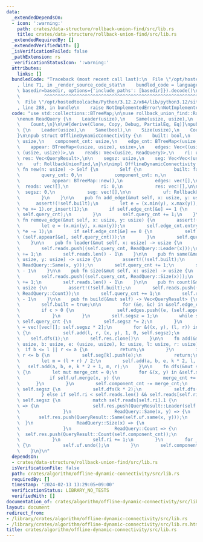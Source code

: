```yaml
---
data:
  _extendedDependsOn:
  - icon: ':warning:'
    path: crates/data-structure/rollback-union-find/src/lib.rs
    title: crates/data-structure/rollback-union-find/src/lib.rs
  _extendedRequiredBy: []
  _extendedVerifiedWith: []
  _isVerificationFailed: false
  _pathExtension: rs
  _verificationStatusIcon: ':warning:'
  attributes:
    links: []
  bundledCode: "Traceback (most recent call last):\n  File \"/opt/hostedtoolcache/Python/3.12.2/x64/lib/python3.12/site-packages/onlinejudge_verify/documentation/build.py\"\
    , line 71, in _render_source_code_stat\n    bundled_code = language.bundle(stat.path,\
    \ basedir=basedir, options={'include_paths': [basedir]}).decode()\n          \
    \         ^^^^^^^^^^^^^^^^^^^^^^^^^^^^^^^^^^^^^^^^^^^^^^^^^^^^^^^^^^^^^^^^^^^^^^^^^^^^^^^^^\n\
    \  File \"/opt/hostedtoolcache/Python/3.12.2/x64/lib/python3.12/site-packages/onlinejudge_verify/languages/rust.py\"\
    , line 288, in bundle\n    raise NotImplementedError\nNotImplementedError\n"
  code: "use std::collections::BTreeMap;\n\nuse rollback_union_find::RollbackUnionFind;\n\
    \nenum ReadQuery {\n    Leader(usize),\n    Same(usize, usize),\n    Size(usize),\n\
    \    Count,\n}\n\n#[derive(Clone, Copy, Debug, PartialEq, Eq)]\npub enum QueryResult\
    \ {\n    Leader(usize),\n    Same(bool),\n    Size(usize),\n    Count(usize),\n\
    }\n\npub struct OfflineDynamicConnectivity {\n    built: bool,\n    query_cnt:\
    \ usize,\n    component_cnt: usize,\n    edge_cnt: BTreeMap<(usize, usize), usize>,\n\
    \    appear: BTreeMap<(usize, usize), usize>,\n    edges: Vec<((usize, usize),\
    \ (usize, usize))>,\n    reads: Vec<(usize, ReadQuery)>,\n    ri: usize,\n   \
    \ res: Vec<QueryResult>,\n\n    segsz: usize,\n    seg: Vec<Vec<(usize, usize)>>,\n\
    \n    uf: RollbackUnionFind,\n}\n\nimpl OfflineDynamicConnectivity {\n    pub\
    \ fn new(n: usize) -> Self {\n        Self {\n            built: false,\n    \
    \        query_cnt: 0,\n            component_cnt: n,\n            edge_cnt: BTreeMap::new(),\n\
    \            appear: BTreeMap::new(),\n            edges: vec![],\n          \
    \  reads: vec![],\n            ri: 0,\n            res: vec![],\n\n          \
    \  segsz: 0,\n            seg: vec![],\n\n            uf: RollbackUnionFind::new(n),\n\
    \        }\n    }\n\n    pub fn add_edge(&mut self, x: usize, y: usize) {\n  \
    \      assert!(!self.built);\n        let e = (x.min(y), x.max(y));\n        self.edge_cnt.entry(e).and_modify(|e|\
    \ *e += 1).or_insert(1);\n        if self.edge_cnt[&e] == 1 {\n            self.appear.insert(e,\
    \ self.query_cnt);\n        }\n        self.query_cnt += 1;\n    }\n\n    pub\
    \ fn remove_edge(&mut self, x: usize, y: usize) {\n        assert!(!self.built);\n\
    \        let e = (x.min(y), x.max(y));\n        self.edge_cnt.entry(e).and_modify(|e|\
    \ *e -= 1);\n        if self.edge_cnt[&e] == 0 {\n            self.edges.push((e,\
    \ (self.appear[&e], self.query_cnt)));\n        }\n        self.query_cnt += 1;\n\
    \    }\n\n    pub fn leader(&mut self, x: usize) -> usize {\n        assert!(!self.built);\n\
    \        self.reads.push((self.query_cnt, ReadQuery::Leader(x)));\n        self.query_cnt\
    \ += 1;\n        self.reads.len() - 1\n    }\n\n    pub fn same(&mut self, x:\
    \ usize, y: usize) -> usize {\n        assert!(!self.built);\n        self.reads.push((self.query_cnt,\
    \ ReadQuery::Same(x, y)));\n        self.query_cnt += 1;\n        self.reads.len()\
    \ - 1\n    }\n\n    pub fn size(&mut self, x: usize) -> usize {\n        assert!(!self.built);\n\
    \        self.reads.push((self.query_cnt, ReadQuery::Size(x)));\n        self.query_cnt\
    \ += 1;\n        self.reads.len() - 1\n    }\n\n    pub fn count(&mut self) ->\
    \ usize {\n        assert!(!self.built);\n        self.reads.push((self.query_cnt,\
    \ ReadQuery::Count));\n        self.query_cnt += 1;\n        self.reads.len()\
    \ - 1\n    }\n\n    pub fn build(&mut self) -> Vec<QueryResult> {\n        assert!(!self.built);\n\
    \        self.built = true;\n\n        for (&e, &c) in &self.edge_cnt {\n    \
    \        if c > 0 {\n                self.edges.push((e, (self.appear[&e], self.query_cnt)));\n\
    \            }\n        }\n        self.segsz = 1;\n        while self.segsz <\
    \ self.query_cnt {\n            self.segsz *= 2;\n        }\n        self.seg\
    \ = vec![vec![]; self.segsz * 2];\n        for &((x, y), (l, r)) in &self.edges.clone()\
    \ {\n            self.add(l, r, (x, y), 1, 0, self.segsz);\n        }\n\n    \
    \    self.dfs(1);\n        self.res.clone()\n    }\n\n    fn add(&mut self, a:\
    \ usize, b: usize, e: (usize, usize), k: usize, l: usize, r: usize) {\n      \
    \  if b <= l || r <= a {\n            return;\n        }\n        if a <= l &&\
    \ r <= b {\n            self.seg[k].push(e);\n            return;\n        }\n\
    \        let m = (l + r) / 2;\n        self.add(a, b, e, k * 2, l, m);\n     \
    \   self.add(a, b, e, k * 2 + 1, m, r);\n    }\n\n    fn dfs(&mut self, k: usize)\
    \ {\n        let mut merge_cnt = 0;\n        for &(x, y) in &self.seg[k] {\n \
    \           if self.uf.merge(x, y) {\n                merge_cnt += 1;\n      \
    \      }\n        }\n        self.component_cnt -= merge_cnt;\n        if k <\
    \ self.segsz {\n            self.dfs(k * 2);\n            self.dfs(k * 2 + 1);\n\
    \        } else if self.ri < self.reads.len() && self.reads[self.ri].0 == k -\
    \ self.segsz {\n            match self.reads[self.ri].1 {\n                ReadQuery::Leader(x)\
    \ => {\n                    self.res.push(QueryResult::Leader(self.uf.leader(x)));\n\
    \                }\n                ReadQuery::Same(x, y) => {\n             \
    \       self.res.push(QueryResult::Same(self.uf.same(x, y)));\n              \
    \  }\n                ReadQuery::Size(x) => {\n                    self.res.push(QueryResult::Size(self.uf.size(x)));\n\
    \                }\n                ReadQuery::Count => {\n                  \
    \  self.res.push(QueryResult::Count(self.component_cnt));\n                }\n\
    \            }\n            self.ri += 1;\n        }\n        for _ in 0..self.seg[k].len()\
    \ {\n            self.uf.undo();\n        }\n        self.component_cnt += merge_cnt;\n\
    \    }\n}\n"
  dependsOn:
  - crates/data-structure/rollback-union-find/src/lib.rs
  isVerificationFile: false
  path: crates/algorithm/offline-dynamic-connectivity/src/lib.rs
  requiredBy: []
  timestamp: '2024-02-13 13:29:05+09:00'
  verificationStatus: LIBRARY_NO_TESTS
  verifiedWith: []
documentation_of: crates/algorithm/offline-dynamic-connectivity/src/lib.rs
layout: document
redirect_from:
- /library/crates/algorithm/offline-dynamic-connectivity/src/lib.rs
- /library/crates/algorithm/offline-dynamic-connectivity/src/lib.rs.html
title: crates/algorithm/offline-dynamic-connectivity/src/lib.rs
---
```

